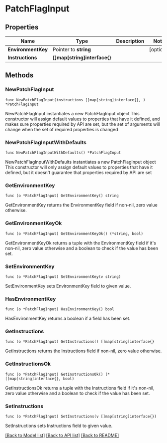 # PatchFlagInput

## Properties

Name | Type | Description | Notes
------------ | ------------- | ------------- | -------------
**EnvironmentKey** | Pointer to **string** |  | [optional] 
**Instructions** | **[]map[string]interface{}** |  | 

## Methods

### NewPatchFlagInput

`func NewPatchFlagInput(instructions []map[string]interface{}, ) *PatchFlagInput`

NewPatchFlagInput instantiates a new PatchFlagInput object
This constructor will assign default values to properties that have it defined,
and makes sure properties required by API are set, but the set of arguments
will change when the set of required properties is changed

### NewPatchFlagInputWithDefaults

`func NewPatchFlagInputWithDefaults() *PatchFlagInput`

NewPatchFlagInputWithDefaults instantiates a new PatchFlagInput object
This constructor will only assign default values to properties that have it defined,
but it doesn't guarantee that properties required by API are set

### GetEnvironmentKey

`func (o *PatchFlagInput) GetEnvironmentKey() string`

GetEnvironmentKey returns the EnvironmentKey field if non-nil, zero value otherwise.

### GetEnvironmentKeyOk

`func (o *PatchFlagInput) GetEnvironmentKeyOk() (*string, bool)`

GetEnvironmentKeyOk returns a tuple with the EnvironmentKey field if it's non-nil, zero value otherwise
and a boolean to check if the value has been set.

### SetEnvironmentKey

`func (o *PatchFlagInput) SetEnvironmentKey(v string)`

SetEnvironmentKey sets EnvironmentKey field to given value.

### HasEnvironmentKey

`func (o *PatchFlagInput) HasEnvironmentKey() bool`

HasEnvironmentKey returns a boolean if a field has been set.

### GetInstructions

`func (o *PatchFlagInput) GetInstructions() []map[string]interface{}`

GetInstructions returns the Instructions field if non-nil, zero value otherwise.

### GetInstructionsOk

`func (o *PatchFlagInput) GetInstructionsOk() (*[]map[string]interface{}, bool)`

GetInstructionsOk returns a tuple with the Instructions field if it's non-nil, zero value otherwise
and a boolean to check if the value has been set.

### SetInstructions

`func (o *PatchFlagInput) SetInstructions(v []map[string]interface{})`

SetInstructions sets Instructions field to given value.



[[Back to Model list]](../README.md#documentation-for-models) [[Back to API list]](../README.md#documentation-for-api-endpoints) [[Back to README]](../README.md)


